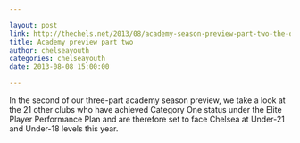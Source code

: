 ```yaml
---

layout: post
link: http://thechels.net/2013/08/academy-season-preview-part-two-the-opposition/
title: Academy preview part two
author: chelseayouth
categories: chelseayouth
date: 2013-08-08 15:00:00

---
```


In the second of our three-part academy season preview, we take a look at the 21 other clubs who have achieved 
Category One status under the Elite Player Performance Plan and are therefore set to face Chelsea at Under-21 
and Under-18 levels this year.
